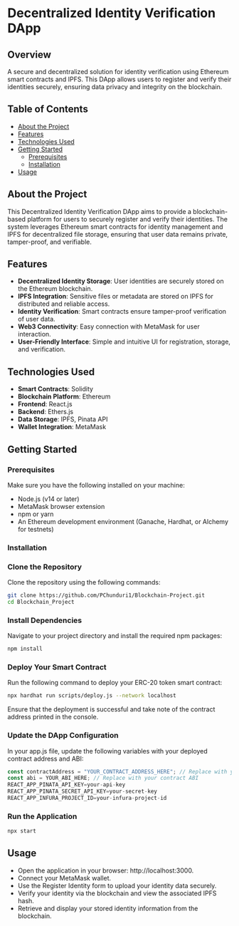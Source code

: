 # Decentralized Identity Verification DApp

## Overview
A secure and decentralized solution for identity verification using Ethereum smart contracts and IPFS. This DApp allows users to register and verify their identities securely, ensuring data privacy and integrity on the blockchain.

## Table of Contents
- [About the Project](#about-the-project)
- [Features](#features)
- [Technologies Used](#technologies-used)
- [Getting Started](#getting-started)
  - [Prerequisites](#prerequisites)
  - [Installation](#installation)
- [Usage](#usage)
## About the Project
This Decentralized Identity Verification DApp aims to provide a blockchain-based platform for users to securely register and verify their identities. The system leverages Ethereum smart contracts for identity management and IPFS for decentralized file storage, ensuring that user data remains private, tamper-proof, and verifiable.
## Features
- **Decentralized Identity Storage**: User identities are securely stored on the Ethereum blockchain.
- **IPFS Integration**: Sensitive files or metadata are stored on IPFS for distributed and reliable access.
- **Identity Verification**: Smart contracts ensure tamper-proof verification of user data.
- **Web3 Connectivity**: Easy connection with MetaMask for user interaction.
- **User-Friendly Interface**: Simple and intuitive UI for registration, storage, and verification.
## Technologies Used
- **Smart Contracts**: Solidity
- **Blockchain Platform**: Ethereum
- **Frontend**: React.js
- **Backend**: Ethers.js
- **Data Storage**: IPFS, Pinata API
- **Wallet Integration**: MetaMask

## Getting Started
### Prerequisites
Make sure you have the following installed on your machine:
- Node.js (v14 or later)
- MetaMask browser extension
- npm or yarn
- An Ethereum development environment (Ganache, Hardhat, or Alchemy for testnets)

### Installation

### Clone the Repository
Clone the repository using the following commands:
```bash
git clone https://github.com/PChunduri1/Blockchain-Project.git
cd Blockchain_Project
```
### Install Dependencies
Navigate to your project directory and install the required npm packages:

```bash
npm install
```

### Deploy Your Smart Contract
Run the following command to deploy your ERC-20 token smart contract:

```bash
npx hardhat run scripts/deploy.js --network localhost
```
Ensure that the deployment is successful and take note of the contract address printed in the console.

### Update the DApp Configuration
In your app.js file, update the following variables with your deployed contract address and ABI:

```javascript
const contractAddress = "YOUR_CONTRACT_ADDRESS_HERE"; // Replace with your contract address
const abi = YOUR_ABI_HERE; // Replace with your contract ABI
REACT_APP_PINATA_API_KEY=your-api-key
REACT_APP_PINATA_SECRET_API_KEY=your-secret-key
REACT_APP_INFURA_PROJECT_ID=your-infura-project-id
```
### Run the Application

```bash
npx start
```

## Usage
- Open the application in your browser: http://localhost:3000.
- Connect your MetaMask wallet.
- Use the Register Identity form to upload your identity data securely.
- Verify your identity via the blockchain and view the associated IPFS hash.
- Retrieve and display your stored identity information from the blockchain.
